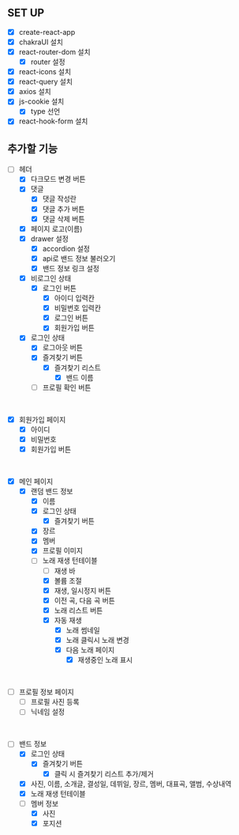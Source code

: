 ## SET UP

- [x] create-react-app
- [x] chakraUI 설치
- [x] react-router-dom 설치
  - [x] router 설정
- [x] react-icons 설치
- [x] react-query 설치
- [x] axios 설치
- [x] js-cookie 설치
  - [x] type 선언
- [x] react-hook-form 설치
      <br>

## 추가할 기능

- [ ] 헤더
  - [x] 다크모드 변경 버튼
  - [x] 댓글
    - [x] 댓글 작성란
    - [x] 댓글 추가 버튼
    - [x] 댓글 삭제 버튼
  - [x] 페이지 로고(이름)
  - [x] drawer 설정
    - [x] accordion 설정
    - [x] api로 밴드 정보 불러오기
    - [x] 밴드 정보 링크 설정
  - [x] 비로그인 상태
    - [x] 로그인 버튼
      - [x] 아이디 입력칸
      - [x] 비밀번호 입력칸
      - [x] 로그인 버튼
      - [x] 회원가입 버튼
  - [x] 로그인 상태
    - [x] 로그아웃 버튼
    - [x] 즐겨찾기 버튼
      - [x] 즐겨찾기 리스트
        - [x] 밴드 이름
    - [ ] 프로필 확인 버튼

<br>

- [x] 회원가입 페이지
  - [x] 아이디
  - [x] 비밀번호
  - [x] 회원가입 버튼

<br>

- [x] 메인 페이지
  - [x] 랜덤 밴드 정보
    - [x] 이름
    - [x] 로그인 상태
      - [x] 즐겨찾기 버튼
    - [x] 장르
    - [x] 멤버
    - [x] 프로필 이미지
    - [ ] 노래 재생 턴테이블
      - [ ] 재생 바
      - [x] 볼륨 조절
      - [x] 재생, 일시정지 버튼
      - [x] 이전 곡, 다음 곡 버튼
      - [x] 노래 리스트 버튼
      - [x] 자동 재생
        - [x] 노래 썸네일
        - [x] 노래 클릭시 노래 변경
        - [x] 다음 노래 페이지
          - [x] 재생중인 노래 표시

<br>

- [ ] 프로필 정보 페이지
  - [ ] 프로필 사진 등록
  - [ ] 닉네임 설정

<br>

- [ ] 밴드 정보
  - [x] 로그인 상태
    - [x] 즐겨찾기 버튼
      - [x] 클릭 시 즐겨찾기 리스트 추가/제거
  - [x] 사진, 이름, 소개글, 결성일, 데뷔일, 장르, 멤버, 대표곡, 앨범, 수상내역
  - [x] 노래 재생 턴테이블
  - [ ] 멤버 정보
    - [x] 사진
    - [x] 포지션
